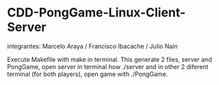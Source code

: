 # CDD-PongGame-Linux-Client-Server
integrantes: Marcelo Araya / Francisco Ibacache / Julio Nain

Execute Makefile with make in terminal. This generate 2 files, server and PongGame, open server in terminal how ./server and in other 2 diferent terminal (for both players), open game with ./PongGame.
